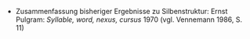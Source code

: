 - Zusammenfassung bisheriger Ergebnisse zu Silbenstruktur: Ernst Pulgram: _Syllable, word, nexus, cursus_ 1970 (vgl. Vennemann 1986, S. 11)
